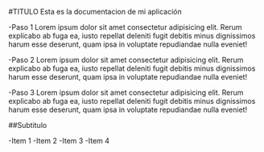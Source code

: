 #TITULO
Esta es la documentacion de mi aplicación

-Paso 1
Lorem ipsum dolor sit amet consectetur adipisicing elit. Rerum explicabo ab fuga ea, iusto repellat deleniti fugit debitis minus dignissimos harum esse deserunt, quam ipsa in voluptate repudiandae nulla eveniet!

-Paso 2
Lorem ipsum dolor sit amet consectetur adipisicing elit. Rerum explicabo ab fuga ea, iusto repellat deleniti fugit debitis minus dignissimos harum esse deserunt, quam ipsa in voluptate repudiandae nulla eveniet!

-Paso 3
Lorem ipsum dolor sit amet consectetur adipisicing elit. Rerum explicabo ab fuga ea, iusto repellat deleniti fugit debitis minus dignissimos harum esse deserunt, quam ipsa in voluptate repudiandae nulla eveniet!

##Subtitulo

-Item 1
-Item 2
-Item 3
-Item 4

